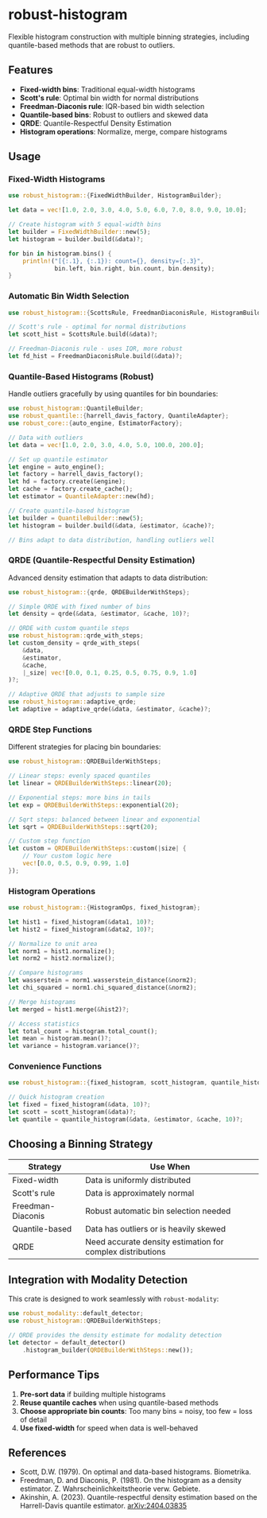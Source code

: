 # robust-histogram

Flexible histogram construction with multiple binning strategies, including quantile-based methods that are robust to outliers.

## Features

- **Fixed-width bins**: Traditional equal-width histograms
- **Scott's rule**: Optimal bin width for normal distributions
- **Freedman-Diaconis rule**: IQR-based bin width selection
- **Quantile-based bins**: Robust to outliers and skewed data
- **QRDE**: Quantile-Respectful Density Estimation
- **Histogram operations**: Normalize, merge, compare histograms

## Usage

### Fixed-Width Histograms

```rust
use robust_histogram::{FixedWidthBuilder, HistogramBuilder};

let data = vec![1.0, 2.0, 3.0, 4.0, 5.0, 6.0, 7.0, 8.0, 9.0, 10.0];

// Create histogram with 5 equal-width bins
let builder = FixedWidthBuilder::new(5);
let histogram = builder.build(&data)?;

for bin in histogram.bins() {
    println!("[{:.1}, {:.1}): count={}, density={:.3}",
             bin.left, bin.right, bin.count, bin.density);
}
```

### Automatic Bin Width Selection

```rust
use robust_histogram::{ScottsRule, FreedmanDiaconisRule, HistogramBuilder};

// Scott's rule - optimal for normal distributions
let scott_hist = ScottsRule.build(&data)?;

// Freedman-Diaconis rule - uses IQR, more robust
let fd_hist = FreedmanDiaconisRule.build(&data)?;
```

### Quantile-Based Histograms (Robust)

Handle outliers gracefully by using quantiles for bin boundaries:

```rust
use robust_histogram::QuantileBuilder;
use robust_quantile::{harrell_davis_factory, QuantileAdapter};
use robust_core::{auto_engine, EstimatorFactory};

// Data with outliers
let data = vec![1.0, 2.0, 3.0, 4.0, 5.0, 100.0, 200.0];

// Set up quantile estimator
let engine = auto_engine();
let factory = harrell_davis_factory();
let hd = factory.create(&engine);
let cache = factory.create_cache();
let estimator = QuantileAdapter::new(hd);

// Create quantile-based histogram
let builder = QuantileBuilder::new(5);
let histogram = builder.build(&data, &estimator, &cache)?;

// Bins adapt to data distribution, handling outliers well
```

### QRDE (Quantile-Respectful Density Estimation)

Advanced density estimation that adapts to data distribution:

```rust
use robust_histogram::{qrde, QRDEBuilderWithSteps};

// Simple QRDE with fixed number of bins
let density = qrde(&data, &estimator, &cache, 10)?;

// QRDE with custom quantile steps
use robust_histogram::qrde_with_steps;
let custom_density = qrde_with_steps(
    &data,
    &estimator,
    &cache,
    |_size| vec![0.0, 0.1, 0.25, 0.5, 0.75, 0.9, 1.0]
)?;

// Adaptive QRDE that adjusts to sample size
use robust_histogram::adaptive_qrde;
let adaptive = adaptive_qrde(&data, &estimator, &cache)?;
```

### QRDE Step Functions

Different strategies for placing bin boundaries:

```rust
use robust_histogram::QRDEBuilderWithSteps;

// Linear steps: evenly spaced quantiles
let linear = QRDEBuilderWithSteps::linear(20);

// Exponential steps: more bins in tails
let exp = QRDEBuilderWithSteps::exponential(20);

// Sqrt steps: balanced between linear and exponential
let sqrt = QRDEBuilderWithSteps::sqrt(20);

// Custom step function
let custom = QRDEBuilderWithSteps::custom(|size| {
    // Your custom logic here
    vec![0.0, 0.5, 0.9, 0.99, 1.0]
});
```

### Histogram Operations

```rust
use robust_histogram::{HistogramOps, fixed_histogram};

let hist1 = fixed_histogram(&data1, 10)?;
let hist2 = fixed_histogram(&data2, 10)?;

// Normalize to unit area
let norm1 = hist1.normalize();
let norm2 = hist2.normalize();

// Compare histograms
let wasserstein = norm1.wasserstein_distance(&norm2);
let chi_squared = norm1.chi_squared_distance(&norm2);

// Merge histograms
let merged = hist1.merge(&hist2)?;

// Access statistics
let total_count = histogram.total_count();
let mean = histogram.mean()?;
let variance = histogram.variance()?;
```

### Convenience Functions

```rust
use robust_histogram::{fixed_histogram, scott_histogram, quantile_histogram};

// Quick histogram creation
let fixed = fixed_histogram(&data, 10)?;
let scott = scott_histogram(&data)?;
let quantile = quantile_histogram(&data, &estimator, &cache, 10)?;
```

## Choosing a Binning Strategy

| Strategy | Use When |
|----------|----------|
| Fixed-width | Data is uniformly distributed |
| Scott's rule | Data is approximately normal |
| Freedman-Diaconis | Robust automatic bin selection needed |
| Quantile-based | Data has outliers or is heavily skewed |
| QRDE | Need accurate density estimation for complex distributions |

## Integration with Modality Detection

This crate is designed to work seamlessly with `robust-modality`:

```rust
use robust_modality::default_detector;
use robust_histogram::QRDEBuilderWithSteps;

// QRDE provides the density estimate for modality detection
let detector = default_detector()
    .histogram_builder(QRDEBuilderWithSteps::new());
```

## Performance Tips

1. **Pre-sort data** if building multiple histograms
2. **Reuse quantile caches** when using quantile-based methods
3. **Choose appropriate bin counts**: Too many bins = noisy, too few = loss of detail
4. **Use fixed-width** for speed when data is well-behaved

## References

- Scott, D.W. (1979). On optimal and data-based histograms. Biometrika.
- Freedman, D. and Diaconis, P. (1981). On the histogram as a density estimator. Z. Wahrscheinlichkeitstheorie verw. Gebiete.
- Akinshin, A. (2023). Quantile-respectful density estimation based on the Harrell-Davis quantile estimator. [arXiv:2404.03835](https://arxiv.org/pdf/2404.03835)